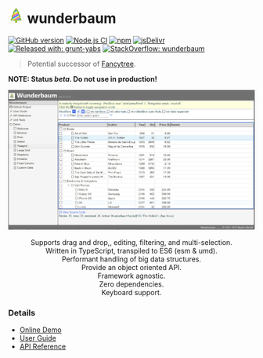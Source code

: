 # ![](docs/assets/tree_logo_32.png) wunderbaum

[![GitHub version](https://img.shields.io/github/v/release/mar10/wunderbaum?display_name=tag&sort=semver)](https://github.com/mar10/wunderbaum/releases/latest)
[![Node.js CI](https://github.com/mar10/wunderbaum/actions/workflows/node.js.yml/badge.svg)](https://github.com/mar10/wunderbaum/actions/workflows/node.js.yml)
[![npm](https://img.shields.io/npm/dm/wunderbaum.svg)](https://www.npmjs.com/package/wunderbaum)
[![jsDelivr](https://data.jsdelivr.com/v1/package/npm/wunderbaum/badge)](https://www.jsdelivr.com/package/npm/wunderbaum)
[![Released with: grunt-yabs](https://img.shields.io/badge/released%20with-grunt--yabs-yellowgreen)](https://github.com/mar10/grunt-yabs)
[![StackOverflow: wunderbaum](https://img.shields.io/badge/StackOverflow-wunderbaum-blue.svg)](https://stackoverflow.com/questions/tagged/wunderbaum)

<!-- [![Build Status](https://travis-ci.com/mar10/wunderbaum.svg?branch=main)](https://travis-ci.com/github/mar10/wunderbaum) -->

> Potential successor of [Fancytree](https://github.com/mar10/fancytree).

**NOTE: Status _beta_. Do not use in production!**

[![Demo](docs/assets/teaser_2.png?raw=true)](https://mar10.github.io/wunderbaum/demo/)

<center>
Supports drag and drop,, editing, filtering, and multi-selection.<br>
Written in TypeScript, transpiled to ES6 (esm & umd).<br>
Performant handling of big data structures.<br>
Provide an object oriented API.<br>
Framework agnostic.<br>
Zero dependencies.<br>
Keyboard support.
</center>

### Details

- [Online Demo](https://mar10.github.io/wunderbaum/demo/)
- [User Guide](https://mar10.github.io/wunderbaum/)
- [API Reference](https://mar10.github.io/wunderbaum/api/index.html)
